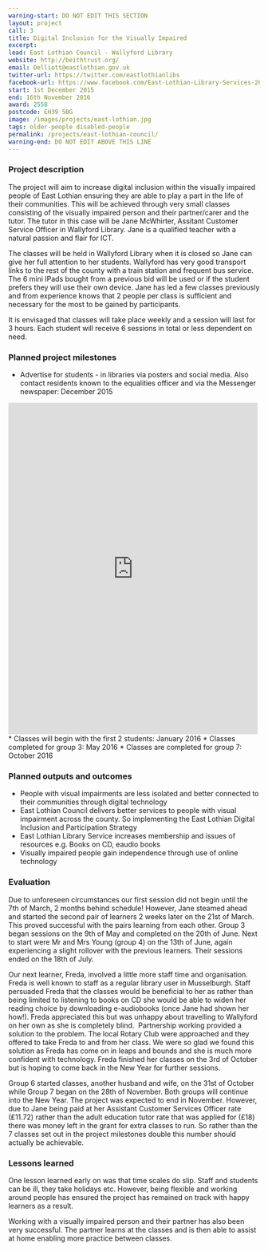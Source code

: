 ```yaml
---
warning-start: DO NOT EDIT THIS SECTION
layout: project
call: 3
title: Digital Inclusion for the Visually Impaired
excerpt: 
lead: East Lothian Council - Wallyford Library
website: http://beithtrust.org/
email: Delliott@eastlothian.gov.uk
twitter-url: https://twitter.com/eastlothianlibs
facebook-url: https://www.facebook.com/East-Lothian-Library-Services-203903979634504/
start: 1st December 2015
end: 16th November 2016
award: 2558
postcode: EH39 5BG		
image: /images/projects/east-lothian.jpg
tags: older-people disabled-people
permalink: /projects/east-lothian-council/
warning-end: DO NOT EDIT ABOVE THIS LINE
---
```


### Project description

The project will aim to increase digital inclusion within the visually impaired people of East Lothian ensuring they are able to play a part in the life of their communities. This will be achieved through very small classes consisting of the visually impaired person and their partner/carer and the tutor. The tutor in this case will be Jane McWhirter, Assitant Customer Service Officer in Wallyford Library. Jane is a qualified teacher with a natural passion and flair for ICT. 

The classes will be held in Wallyford Library when it is closed so Jane can give her full attention to her students. Wallyford has very good transport links to the rest of the county with a train station and frequent bus service. The 6 mini IPads bought from a previous bid will be used or if the student prefers they will use their own device. Jane has led a few classes previously and from experience knows that 2 people per class is sufficient and necessary for the most to be gained by participants. 

It is envisaged that classes will take place weekly and a session will last for 3 hours. Each student will receive 6 sessions in total or less dependent on need.

### Planned project milestones

* Advertise for students - in libraries via posters and social media. Also contact residents known to the equalities officer and via the Messenger newspaper: December 2015
<iframe src="https://www.facebook.com/plugins/post.php?href=https%3A%2F%2Fwww.facebook.com%2Feastlothianlibs%2Fposts%2F1202496466441912&width=500" width="500" height="665" style="border:none;overflow:hidden" scrolling="no" frameborder="0" allowTransparency="true"></iframe>
* Classes will begin with the first 2 students: January 2016
* Classes completed for group 3: May 2016
* Classes are completed for group 7: October 2016

### Planned outputs and outcomes

* People with visual impairments are less isolated and better connected to their communities through digital technology
* East Lothian Council delivers better services to people with visual impairment across the county. So implementing the East Lothian Digital Inclusion and Participation Strategy
* East Lothian Library Service increases membership and issues of resources e.g. Books on CD, eaudio books
* Visually impaired people gain independence through use of online technology

### Evaluation

Due to unforeseen circumstances our first session did not begin until the 7th of March, 2 months behind schedule! However, Jane steamed ahead and started the second pair of learners 2 weeks later on the 21st of March. This proved successful with the pairs learning from each other. Group 3 began sessions on the 9th of May and completed on the 20th of June. Next to start were Mr and Mrs Young (group 4) on the 13th of June, again experiencing a slight rollover with the previous learners. Their sessions ended on the 18th of
July.

Our next learner, Freda, involved a little more staff time and organisation. Freda is well known to staff as a regular library user in
Musselburgh. Staff persuaded Freda that the classes would be beneficial to her as rather than being limited to listening to books on CD she would be able to widen her reading choice by downloading e-audiobooks (once Jane had shown her how!). Freda appreciated this but was unhappy about travelling to Wallyford on her own as she is completely blind.  Partnership working provided a solution to the problem. The local Rotary Club were approached and they offered to take Freda to and from her class. We were so glad we found this solution as Freda has come on in leaps and bounds and she is much more confident with technology. Freda finished her classes on the 3rd of October but is hoping to come back in the New Year for further sessions.

Group 6 started classes, another husband and wife, on the 31st of October while Group 7 began on the 28th of November. Both groups
will continue into the New Year. The project was expected to end in November. However, due to Jane being paid at her Assistant Customer Services Officer rate (£11.72) rather than the adult education tutor rate that was applied for (£18) there was money left in the grant for extra classes to run. So rather than the 7 classes set out in the project milestones double this number should actually be achievable.

### Lessons learned

One lesson learned early on was that time scales do slip. Staff and students can be ill, they take holidays etc. However, being flexible
and working around people has ensured the project has remained on track with happy learners as a result.

Working with a visually impaired person and their partner has also been very successful. The partner learns at the classes and is then
able to assist at home enabling more practice between classes.


